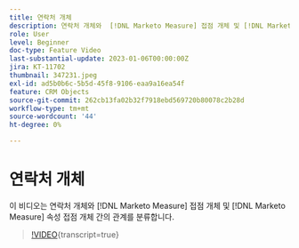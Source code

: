 ```yaml
---
title: 연락처 개체
description: 연락처 개체와  [!DNL Marketo Measure] 접점 개체 및 [!DNL Marketo Measure] 속성 접점 개체 간의 관계를 분류해 보십시오.
role: User
level: Beginner
doc-type: Feature Video
last-substantial-update: 2023-01-06T00:00:00Z
jira: KT-11702
thumbnail: 347231.jpeg
exl-id: ad5b0b6c-5b5d-45f8-9106-eaa9a16ea54f
feature: CRM Objects
source-git-commit: 262cb13fa02b32f7918ebd569720b80078c2b28d
workflow-type: tm+mt
source-wordcount: '44'
ht-degree: 0%

---
```


# 연락처 개체

이 비디오는 연락처 개체와 [!DNL Marketo Measure] 접점 개체 및 [!DNL Marketo Measure] 속성 접점 개체 간의 관계를 분류합니다.

>[!VIDEO](https://video.tv.adobe.com/v/347231/?learn=on){transcript=true}
